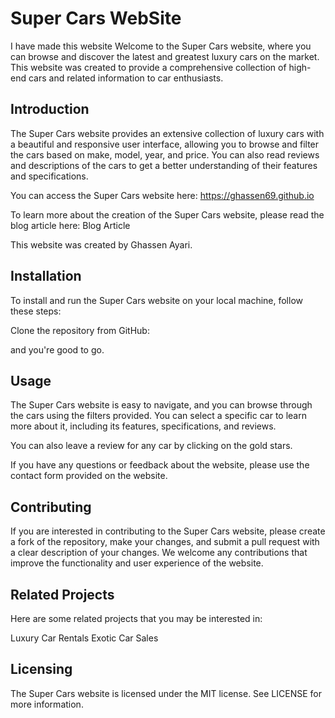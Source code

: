 # Super Cars WebSite

I have made this website 
Welcome to the Super Cars website, where you can browse and discover the latest and greatest luxury cars on the market. This website was created to provide a comprehensive collection of high-end cars and related information to car enthusiasts.

## Introduction
The Super Cars website provides an extensive collection of luxury cars with a beautiful and responsive user interface, allowing you to browse and filter the cars based on make, model, year, and price. You can also read reviews and descriptions of the cars to get a better understanding of their features and specifications.

You can access the Super Cars website here: https://ghassen69.github.io

To learn more about the creation of the Super Cars website, please read the blog article here: Blog Article

This website was created by Ghassen Ayari.

## Installation
To install and run the Super Cars website on your local machine, follow these steps:

Clone the repository from GitHub:

and you're good to go.

## Usage
The Super Cars website is easy to navigate, and you can browse through the cars using the filters provided. You can select a specific car to learn more about it, including its features, specifications, and reviews.

You can also leave a review for any car by clicking on the gold stars.

If you have any questions or feedback about the website, please use the contact form provided on the website.

## Contributing
If you are interested in contributing to the Super Cars website, please create a fork of the repository, make your changes, and submit a pull request with a clear description of your changes. We welcome any contributions that improve the functionality and user experience of the website.

## Related Projects
Here are some related projects that you may be interested in:

Luxury Car Rentals
Exotic Car Sales
## Licensing
The Super Cars website is licensed under the MIT license. See LICENSE for more information.

